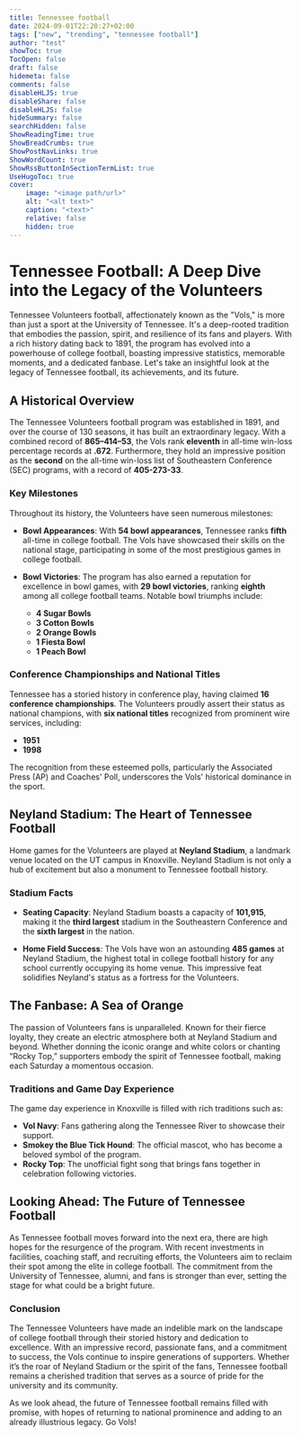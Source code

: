 ```yaml
---
title: Tennessee football
date: 2024-09-01T22:20:27+02:00
tags: ["new", "trending", "tennessee football"]
author: "test"
showToc: true
TocOpen: false
draft: false
hidemeta: false
comments: false
disableHLJS: true
disableShare: false
disableHLJS: false
hideSummary: false
searchHidden: false
ShowReadingTime: true
ShowBreadCrumbs: true
ShowPostNavLinks: true
ShowWordCount: true
ShowRssButtonInSectionTermList: true
UseHugoToc: true
cover:
    image: "<image path/url>"
    alt: "<alt text>"
    caption: "<text>"
    relative: false
    hidden: true
---
```

# Tennessee Football: A Deep Dive into the Legacy of the Volunteers

Tennessee Volunteers football, affectionately known as the "Vols," is more than just a sport at the University of Tennessee. It's a deep-rooted tradition that embodies the passion, spirit, and resilience of its fans and players. With a rich history dating back to 1891, the program has evolved into a powerhouse of college football, boasting impressive statistics, memorable moments, and a dedicated fanbase. Let's take an insightful look at the legacy of Tennessee football, its achievements, and its future.

## A Historical Overview

The Tennessee Volunteers football program was established in 1891, and over the course of 130 seasons, it has built an extraordinary legacy. With a combined record of **865–414–53**, the Vols rank **eleventh** in all-time win-loss percentage records at **.672**. Furthermore, they hold an impressive position as the **second** on the all-time win-loss list of Southeastern Conference (SEC) programs, with a record of **405-273-33**.

### Key Milestones

Throughout its history, the Volunteers have seen numerous milestones:

- **Bowl Appearances**: With **54 bowl appearances**, Tennessee ranks **fifth** all-time in college football. The Vols have showcased their skills on the national stage, participating in some of the most prestigious games in college football.
  
- **Bowl Victories**: The program has also earned a reputation for excellence in bowl games, with **29 bowl victories**, ranking **eighth** among all college football teams. Notable bowl triumphs include:
  - **4 Sugar Bowls**
  - **3 Cotton Bowls**
  - **2 Orange Bowls**
  - **1 Fiesta Bowl**
  - **1 Peach Bowl**

### Conference Championships and National Titles

Tennessee has a storied history in conference play, having claimed **16 conference championships**. The Volunteers proudly assert their status as national champions, with **six national titles** recognized from prominent wire services, including:
- **1951**
- **1998**

The recognition from these esteemed polls, particularly the Associated Press (AP) and Coaches' Poll, underscores the Vols' historical dominance in the sport.

## Neyland Stadium: The Heart of Tennessee Football

Home games for the Volunteers are played at **Neyland Stadium**, a landmark venue located on the UT campus in Knoxville. Neyland Stadium is not only a hub of excitement but also a monument to Tennessee football history.

### Stadium Facts

- **Seating Capacity**: Neyland Stadium boasts a capacity of **101,915**, making it the **third largest** stadium in the Southeastern Conference and the **sixth largest** in the nation.
  
- **Home Field Success**: The Vols have won an astounding **485 games** at Neyland Stadium, the highest total in college football history for any school currently occupying its home venue. This impressive feat solidifies Neyland's status as a fortress for the Volunteers.

## The Fanbase: A Sea of Orange

The passion of Volunteers fans is unparalleled. Known for their fierce loyalty, they create an electric atmosphere both at Neyland Stadium and beyond. Whether donning the iconic orange and white colors or chanting “Rocky Top,” supporters embody the spirit of Tennessee football, making each Saturday a momentous occasion.

### Traditions and Game Day Experience

The game day experience in Knoxville is filled with rich traditions such as:
- **Vol Navy**: Fans gathering along the Tennessee River to showcase their support.
- **Smokey the Blue Tick Hound**: The official mascot, who has become a beloved symbol of the program.
- **Rocky Top**: The unofficial fight song that brings fans together in celebration following victories.

## Looking Ahead: The Future of Tennessee Football

As Tennessee football moves forward into the next era, there are high hopes for the resurgence of the program. With recent investments in facilities, coaching staff, and recruiting efforts, the Volunteers aim to reclaim their spot among the elite in college football. The commitment from the University of Tennessee, alumni, and fans is stronger than ever, setting the stage for what could be a bright future.

### Conclusion

The Tennessee Volunteers have made an indelible mark on the landscape of college football through their storied history and dedication to excellence. With an impressive record, passionate fans, and a commitment to success, the Vols continue to inspire generations of supporters. Whether it’s the roar of Neyland Stadium or the spirit of the fans, Tennessee football remains a cherished tradition that serves as a source of pride for the university and its community.

As we look ahead, the future of Tennessee football remains filled with promise, with hopes of returning to national prominence and adding to an already illustrious legacy. Go Vols!
